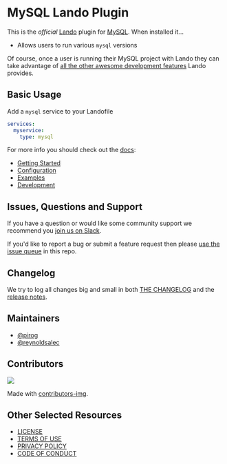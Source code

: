 # MySQL Lando Plugin

This is the _official_ [Lando](https://lando.dev) plugin for [MySQL](https://www.mysql.com/). When installed it...

* Allows users to run various `mysql` versions

Of course, once a user is running their MySQL project with Lando they can take advantage of [all the other awesome development features](https://docs.lando.dev) Lando provides.

## Basic Usage

Add a `mysql` service to your Landofile

```yaml
services:
  myservice:
    type: mysql
```

For more info you should check out the [docs](https://docs.lando.dev/mysql):

* [Getting Started](https://docs.lando.dev/mysql/)
* [Configuration](https://docs.lando.dev/mysql/config.html)
* [Examples](https://github.com/lando/mysql/tree/main/examples)
* [Development](https://docs.lando.dev/mysql/development.html)

## Issues, Questions and Support

If you have a question or would like some community support we recommend you [join us on Slack](https://launchpass.com/devwithlando).

If you'd like to report a bug or submit a feature request then please [use the issue queue](https://github.com/lando/mysql/issues/new/choose) in this repo.

## Changelog

We try to log all changes big and small in both [THE CHANGELOG](https://github.com/lando/mysql/blob/main/CHANGELOG.md) and the [release notes](https://github.com/lando/mysql/releases).


## Maintainers

* [@pirog](https://github.com/pirog)
* [@reynoldsalec](https://github.com/reynoldsalec)

## Contributors

<a href="https://github.com/lando/mysql/graphs/contributors">
  <img src="https://contrib.rocks/image?repo=lando/mysql" />
</a>

Made with [contributors-img](https://contrib.rocks).

## Other Selected Resources

* [LICENSE](/LICENSE)
* [TERMS OF USE](https://docs.lando.dev/terms)
* [PRIVACY POLICY](https://docs.lando.dev/privacy)
* [CODE OF CONDUCT](https://docs.lando.dev/coc)

